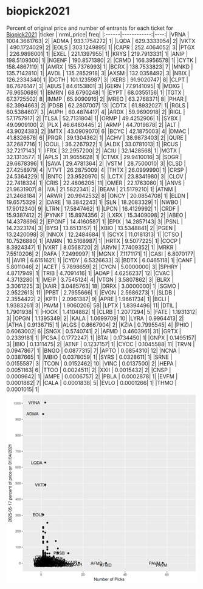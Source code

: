 # biopick2021
Percent of original price and number of entrants for each ticket for [Biopick2021](https://twitter.com/hashtag/Biopick2021)
|ticker |   nrml_price| freq|
|:------|------------:|----:|
|VRNA   | 1004.3661763|    2|
|ADMA   |  933.1754272|    1|
|LQDA   |  629.3333054|    2|
|VKTX   |  490.1724029|    2|
|EOLS   |  303.1249895|    1|
|CAPR   |  252.4064052|    3|
|PTGX   |  226.9898001|    1|
|EXEL   |  221.1397955|    1|
|KRYS   |  219.7913331|    1|
|ANIP   |  198.5109300|    1|
|NGENF  |  190.8571380|    2|
|CRMD   |  166.3956578|    1|
|CYTK   |  158.4867119|    1|
|AMRX   |  155.7376993|    1|
|BCRX   |  138.7533823|    7|
|MNKD   |  135.7142810|    1|
|AVDL   |  135.2852918|    3|
|AXSM   |  132.0358492|    3|
|NBIX   |  126.2334340|    1|
|DCTH   |  101.1235987|    3|
|XERS   |   91.9020747|    8|
|CLPT   |   86.7676147|    3|
|ABUS   |   84.6153801|    3|
|GERN   |   77.9141095|    1|
|MDXG   |   76.9650689|    1|
|BMRN   |   68.6790248|    1|
|EYPT   |   68.0355156|    1|
|TGTX   |   67.3725502|    8|
|IMMP   |   65.9090916|    2|
|MREO   |   63.2768371|    8|
|PHAR   |   62.3994663|    2|
|PDSB   |   62.2807007|   13|
|CDTX   |   61.8932027|    1|
|RGLS   |   60.5384607|    3|
|AUPH   |   60.4874417|    4|
|ARDX   |   59.9690918|    2|
|RIGL   |   57.1757917|    2|
|TLSA   |   52.7131804|    1|
|ORMP   |   49.4252906|    1|
|SYBX   |   49.0909100|    2|
|PLX    |   46.6480445|    2|
|ARMP   |   44.7019878|    2|
|ALT    |   43.9024383|    2|
|IMTX   |   43.0909070|    6|
|BCYC   |   42.1875003|    4|
|DMAC   |   41.8326676|    6|
|PRQR   |   39.1304362|    1|
|ACHV   |   38.9873403|    2|
|QURE   |   37.2687716|    1|
|OCUL   |   36.2267922|    1|
|ALDX   |   33.0781013|    1|
|RCUS   |   32.7217143|    1|
|IFRX   |   32.2957200|    2|
|ACIU   |   32.1428568|    1|
|MGTX   |   32.1313577|    1|
|APLS   |   31.9655628|    1|
|CTMX   |   29.9410016|    3|
|SDGR   |   29.6678396|    1|
|SAVA   |   29.4781364|    2|
|VSTM   |   28.7500010|    3|
|CLSD   |   27.4258979|    4|
|VTVT   |   26.2875009|    4|
|THTX   |   26.0999990|    1|
|CRSP   |   24.5364229|    1|
|BNTC   |   23.9520970|    5|
|LCTX   |   23.8341980|    3|
|CLOV   |   22.7418324|    1|
|CRIS   |   22.4806205|   11|
|OMER   |   22.1763080|    1|
|ANVS   |   21.9631907|    8|
|IVA    |   21.5822341|    2|
|BEAM   |   21.5179210|    1|
|ATNM   |   21.2468184|    7|
|ARWR   |   20.9942532|    8|
|ONCY   |   20.0854708|    1|
|ELDN   |   19.6575329|    2|
|DARE   |   18.3842243|    1|
|SLN    |   18.2083329|    1|
|NWBO   |   17.9012340|    9|
|LTRN   |   17.5847462|    1|
|LPCN   |   16.4129992|    1|
|CRDF   |   15.9387412|    2|
|PYNKF  |   15.8974356|    2|
|LXRX   |   15.3409098|    2|
|ABEO   |   14.4378696|    2|
|EPGNF  |   14.4160587|    1|
|EPIX   |   14.2857143|    3|
|PSNL   |   14.2323174|    3|
|BYSI   |   13.6513157|    1|
|XBIO   |   13.5348841|    2|
|PGEN   |   13.2420098|    3|
|NNOX   |   12.2484684|    1|
|SCYX   |   11.0181313|    1|
|CTSO   |   10.7526880|    1|
|AMRN   |   10.5168987|    1|
|HRTX   |    9.5077225|    1|
|COCP   |    8.3924347|    1|
|VXRT   |    8.0568720|    2|
|ARVN   |    7.7409352|    1|
|MRKR   |    7.5510206|    2|
|RAFA   |    7.2499997|    1|
|MGNX   |    7.1171171|    1|
|CASI   |    6.8070177|    1|
|AVIR   |    6.6151621|    1|
|CYDY   |    6.5326633|    3|
|BDTX   |    6.0465118|    1|
|CANF   |    5.8011046|    2|
|ACET   |    5.7898659|    2|
|CYCN   |    5.0000000|    3|
|SPHRY  |    4.8717949|    1|
|TRIB   |    4.7091416|    1|
|ADAP   |    4.6256237|   12|
|CVAC   |    4.3713280|    1|
|MEIP   |    3.7545124|    4|
|VTGN   |    3.5807862|    3|
|BLRX   |    3.3061225|    3|
|XAIR   |    3.0485763|   18|
|DRRX   |    3.0000000|    1|
|SGMO   |    2.9522613|   11|
|PPBT   |    2.7955666|    1|
|EVGN   |    2.5686273|    1|
|SLDB   |    2.3554422|    2|
|KPTI   |    2.0961387|    9|
|APRE   |    1.9661734|    1|
|BCLI   |    1.9383261|    3|
|PAVM   |    1.9060206|   58|
|LPTX   |    1.8394496|   11|
|DTIL   |    1.7901938|    1|
|HOOK   |    1.4104882|    1|
|CLRB   |    1.2077294|    5|
|FATE   |    1.1931312|    3|
|OPGN   |    1.1395349|    2|
|KALA   |    1.0699709|   10|
|LYRA   |    0.9964413|    2|
|ATHA   |    0.9136715|    1|
|ALGS   |    0.8667904|    2|
|KZIA   |    0.7995545|    4|
|PHIO   |    0.6063002|    6|
|SNGX   |    0.5740741|    2|
|AFMD   |    0.4603961|   31|
|GRTX   |    0.2339181|    1|
|PCSA   |    0.1772247|    1|
|BTAI   |    0.1734450|    1|
|GNPX   |    0.1495157|    3|
|IBIO   |    0.1311475|    2|
|ATNF   |    0.1237157|    1|
|CYCC   |    0.1045588|   11|
|TRVN   |    0.0947867|    1|
|BNGO   |    0.0877315|    7|
|APTO   |    0.0854310|   12|
|NCNA   |    0.0387665|    1|
|MBIO   |    0.0378059|    1|
|SYRS   |    0.0328611|    1|
|SRNE   |    0.0155587|    3|
|TCON   |    0.0152462|   10|
|VINC   |    0.0137500|    2|
|HEPA   |    0.0051163|    6|
|TTOO   |    0.0024511|    2|
|XXII   |    0.0015432|    2|
|CNSP   |    0.0009642|    1|
|AMPE   |    0.0006757|    2|
|PBLA   |    0.0002878|    1|
|EVFM   |    0.0001882|    7|
|CALA   |    0.0001838|    5|
|EVLO   |    0.0001266|    1|
|THMO   |    0.0001015|    1|
![retvspicks](biopicks.png?raw=true)
